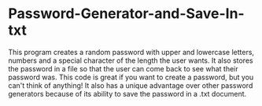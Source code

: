 # Password-Generator-and-Save-In-txt
This program creates a random password with upper and lowercase letters, numbers and a special character of the length the user wants. It also stores the password in a file so that the user can come back to see what their password was. This code is great if you want to create a password, but you can't think of anything! It also has a unique advantage over other password generators because of its ability to save the password in a .txt document.
